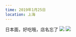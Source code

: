 ```yaml
---
time: 2019年1月25日
location: 上海
---
```

日本面，好吃哦，店名忘了
![](/shouji/assets/images/tweets/20190125_1.jpg)
![](/shouji/assets/images/tweets/20190125_2.jpg)